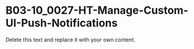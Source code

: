 

# B03-10_0027-HT-Manage-Custom-UI-Push-Notifications

Delete this text and replace it with your own content.
